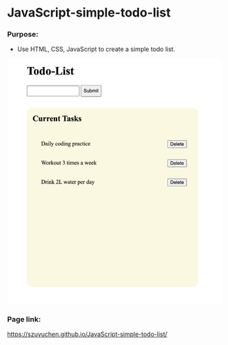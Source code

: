 # JavaScript-simple-todo-list

### Purpose: 

- Use HTML, CSS, JavaScript to create a simple todo list.

<img src="https://github.com/szuyuchen/JavaScript-simple-todo-list/blob/main/sample-image.png?raw=true" width=500>

### Page link:

https://szuyuchen.github.io/JavaScript-simple-todo-list/
